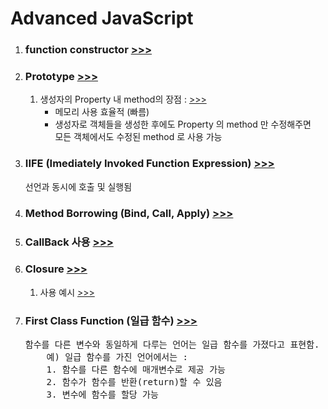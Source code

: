 <h1>Advanced JavaScript</h1>

<ol>
  <li>
    <h3>
      function constructor
      <a href="https://github.com/seong7/js_TIL/blob/master/5-advanced-JS/script.js#L25">
        >>>
      </a>
    </h3>
  </li>
  <li>
    <h3>
      Prototype
      <a href ="https://github.com/seong7/js_TIL/blob/master/5-advanced-JS/script.js#L52">
        >>>
      </a>
    </h3>
    <ol>
      <li>
        생성자의 Property 내 method의 장점 :
        <a href="https://velog.io/@gtobio11/Javascript-Prototype-methods-vs-Object-methods">
          >>>
        </a>
        <ul>
          <li>메모리 사용 효율적 (빠름)</li>
          <li>
            생성자로 객체들을 생성한 후에도 Property 의 method 만 수정해주면<br/>
            모든 객체에서도 수정된 method 로 사용 가능
          </li>
        </ul>
      </li>
    </ol>
  </li>
  <li>
    <h3>
      IIFE (Imediately Invoked Function Expression)
      <a href="https://github.com/seong7/js_TIL/blob/master/5-advanced-JS/script.js#L292">
        >>>
      </a>
    </h3>
      선언과 동시에 호출 및 실행됨
  </li>
  <li>
    <h3>
      Method Borrowing (Bind, Call, Apply)
      <a href="https://github.com/seong7/js_TIL/blob/master/5-advanced-JS/script.js#L418">
        >>>
      </a>
    </h3>
  </li>
  <li>
    <h3>
      CallBack 사용
      <a href="https://github.com/seong7/js_TIL/blob/master/5-advanced-JS/challenge1/c1.js#L64">
        >>>
      </a>
    </h3>
  </li>
  <li>
    <h3>
      Closure
      <a href="https://github.com/seong7/js_TIL/blob/master/5-advanced-JS/script.js#L334">
        >>>
      </a>
    </h3>
    <ol>
      <li>
        사용 예시
        <a href="https://github.com/seong7/js_TIL/blob/master/5-advanced-JS/challenge1/c1.js#L113">
          >>>
        </a>
      </li>
    </ol>
  </li>
  <li>
    <h3>
      First Class Function (일급 함수)
      <a href="https://developer.mozilla.org/ko/docs/Glossary/First-class_Function">
        >>>
      </a>
    </h3>
    <pre>함수를 다른 변수와 동일하게 다루는 언어는 일급 함수를 가졌다고 표현함.
    예) 일급 함수를 가진 언어에서는 : 
    1. 함수를 다른 함수에 매개변수로 제공 가능
    2. 함수가 함수를 반환(return)할 수 있음
    3. 변수에 함수를 할당 가능</pre>
  </li>
</ol>

